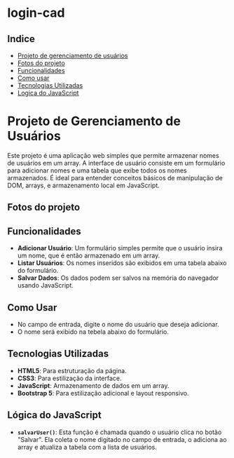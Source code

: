 # login-cad

## Indice
* [Projeto de gerenciamento de usuários](#projeto-de-gerenciamento-de-usuários)
* [Fotos do projeto](#fotos-do-projeto)
* [Funcionalidades](#funcionalidades)
* [Como usar](#como-usar)
* [Tecnologias Utilizadas](#tecnologias-utilizadas)
* [Logica do JavaScript](#lógica-do-javascript)

# Projeto de Gerenciamento de Usuários
 
Este projeto é uma aplicação web simples que permite armazenar nomes de usuários em um array. A interface de usuário consiste em um formulário para adicionar nomes e uma tabela que exibe todos os nomes armazenados. É ideal para entender conceitos básicos de manipulação de DOM, arrays, e armazenamento local em JavaScript.

## Fotos do projeto 
 
## Funcionalidades
 
- **Adicionar Usuário**: Um formulário simples permite que o usuário insira um nome, que é então armazenado em um array.
- **Listar Usuários**: Os nomes inseridos são exibidos em uma tabela abaixo do formulário.
- **Salvar Dados**: Os dados podem ser salvos na memória do navegador usando JavaScript.
 
## Como Usar
- No campo de entrada, digite o nome do usuário que deseja adicionar.
- O nome será exibido na tebela abaixo do formulário.

## Tecnologias Utilizadas
 
- **HTML5**: Para estruturação da página.
- **CSS3**: Para estilização da interface.
- **JavaScript**: Armazenamento de dados em um array.
- **Bootstrap 5**: Para estilização adicional e layout responsivo.
 
## Lógica do JavaScript
 
- **`salvarUser()`**: Esta função é chamada quando o usuário clica no botão "Salvar". Ela coleta o nome digitado no campo de entrada, o adiciona ao array e atualiza a tabela com a lista de usuários.
 
